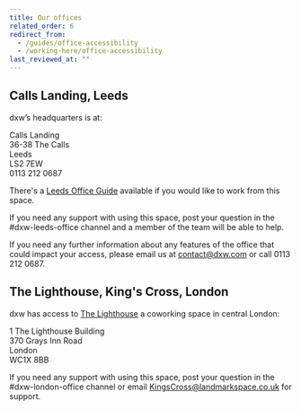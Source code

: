 ```yaml
---
title: Our offices
related_order: 6
redirect_from:
  - /guides/office-accessibility
  - /working-here/office-accessibility
last_reviewed_at: ""
---
```

## Calls Landing, Leeds

dxw’s headquarters is at:

Calls Landing <br>36-38 The Calls <br>Leeds<br>LS2 7EW <br>0113 212 0687

There's a [Leeds Office Guide](https://docs.google.com/document/d/1jHsQJH__2sZssJYZiLqLPyDjZWl5Ixhscx4R-0hMDXs/edit) available if you would like to work from this space.

If you need any support with using this space, post your question in the #dxw-leeds-office channel and a member of the team will be able to help.

If you need any further information about any features of the office that could impact your access, please email us at [contact@dxw.com](mailto:contact@dxw.com) or call 0113 212 0687.

## The Lighthouse, King's Cross, London

dxw has access to [The Lighthouse](https://www.landmarkspace.co.uk/locations/london-kings-cross/) a coworking space in central London:

1 The Lighthouse Building <br>370 Grays Inn Road <br>London <br>WC1X 8BB

If you need any support with using this space, post your question in the #dxw-london-office channel or email [KingsCross@landmarkspace.co.uk](mailto:KingsCross@landmarkspace.co.uk) for support.